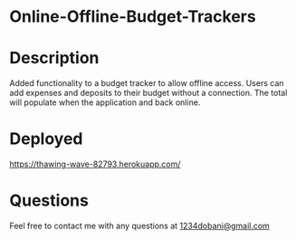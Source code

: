 # Online-Offline-Budget-Trackers

# Description 
Added functionality to a budget tracker to allow offline access. Users can add expenses and deposits to their budget without a connection. The total will populate when the application and back online. 

# Deployed 
https://thawing-wave-82793.herokuapp.com/ 

# Questions 
Feel free to contact me with any questions at 1234dobani@gmail.com 


